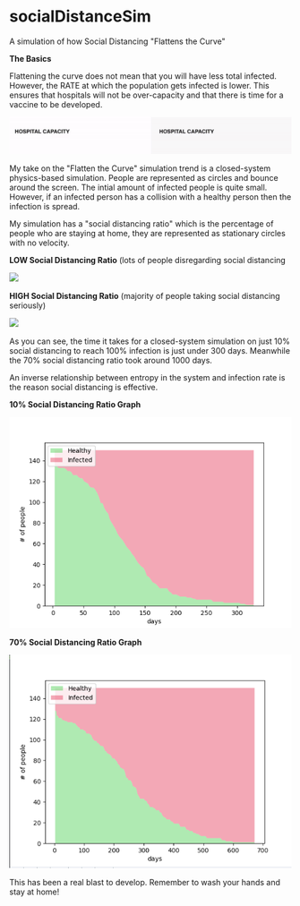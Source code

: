 # socialDistanceSim
A simulation of how Social Distancing "Flattens the Curve"  


**The Basics**    

Flattening the curve does not mean that you will have less total infected. However, the RATE at which the population gets
infected is lower. This ensures that hospitals will not be over-capacity and that there is time for a vaccine to be developed.

![](visuals/flatterCurveGIF.gif)

My take on the "Flatten the Curve" simulation trend is a closed-system physics-based simulation.
People are represented as circles and bounce around the screen.
The intial amount of infected people is quite small. However, if an infected person has a collision with
a healthy person then the infection is spread.

My simulation has a "social distancing ratio" which is the percentage of people who are staying at home, they are represented
as stationary circles with no velocity.

**LOW Social Distancing Ratio** (lots of people disregarding social distancing

![](visuals/socialDistanceGIF1.gif)

**HIGH Social Distancing Ratio** (majority of people taking social distancing seriously)

![](visuals/socialDistanceGIF2.gif)

As you can see, the time it takes for a closed-system simulation on just 10% social distancing to reach 100% infection 
is just under 300 days. Meanwhile the 70% social distancing ratio took around 1000 days.

An inverse relationship between entropy in the system and infection rate is the reason social distancing is effective.

**10% Social Distancing Ratio Graph**

![](visuals/socialDistancePIC2.png)

**70% Social Distancing Ratio Graph**

![](visuals/socialDistancePIC1.png)

This has been a real blast to develop. Remember to wash your hands and stay at home! 

